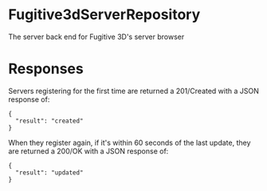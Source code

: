 # Fugitive3dServerRepository
The server back end for Fugitive 3D's server browser

# Responses

Servers registering for the first time are returned a 201/Created with a JSON response of:

```
{
  "result": "created"
}
```

When they register again, if it's within 60 seconds of the last update, they are returned a 200/OK with a JSON response of:

```
{
  "result": "updated"
}
```